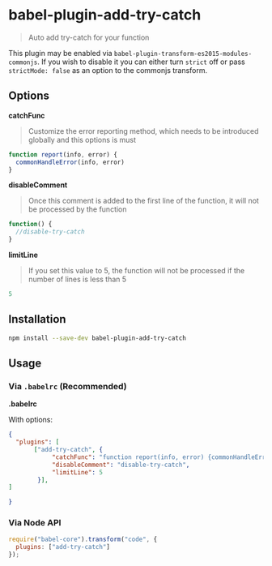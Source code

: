 # babel-plugin-add-try-catch


> Auto add try-catch for your function

This plugin may be enabled via `babel-plugin-transform-es2015-modules-commonjs`.
If you wish to disable it you can either turn `strict` off or pass
`strictMode: false` as an option to the commonjs transform.

## Options

**catchFunc**

> Customize the error reporting method, which needs to be introduced globally and this options is must

```javascript
function report(info, error) {
  commonHandleError(info, error)
}
```

**disableComment**
>Once this comment is added to the first line of the function, it will not be processed by the function

```javascript
function() {
  //disable-try-catch
}
```
**limitLine**
>If you set this value to 5, the function will not be processed if the number of lines is less than 5

```javascript
5
```

## Installation

```sh
npm install --save-dev babel-plugin-add-try-catch
```

## Usage

### Via `.babelrc` (Recommended)

**.babelrc**

With options:

```json
{
  "plugins": [
       ["add-try-catch", {
            "catchFunc": "function report(info, error) {commonHandleError(info, error)}",
            "disableComment": "disable-try-catch",
            "limitLine": 5
        }],
]

}
```

### Via Node API

```javascript
require("babel-core").transform("code", {
  plugins: ["add-try-catch"]
});
```
